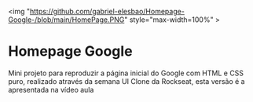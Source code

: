 
<img "https://github.com/gabriel-elesbao/Homepage-Google-/blob/main/HomePage.PNG" style="max-width=100%" >
<h1> Homepage Google </h1>
Mini projeto para reproduzir a página inicial do Google com HTML e CSS puro, realizado através da semana UI Clone da Rockseat, esta versão é a apresentada na vídeo aula
